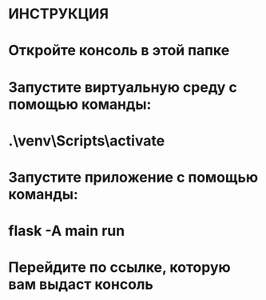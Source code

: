 # ИНСТРУКЦИЯ


# Откройте консоль в этой папке



# Запустите виртуальную среду с помощью команды:

# .\venv\Scripts\activate



# Запустите приложение с помощью команды:

# flask -A main run



# Перейдите по ссылке, которую вам выдаст консоль
